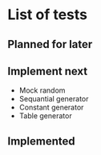 # List of tests

## Planned for later


## Implement next

 - Mock random
 - Sequantial generator
 - Constant generator
 - Table generator


## Implemented